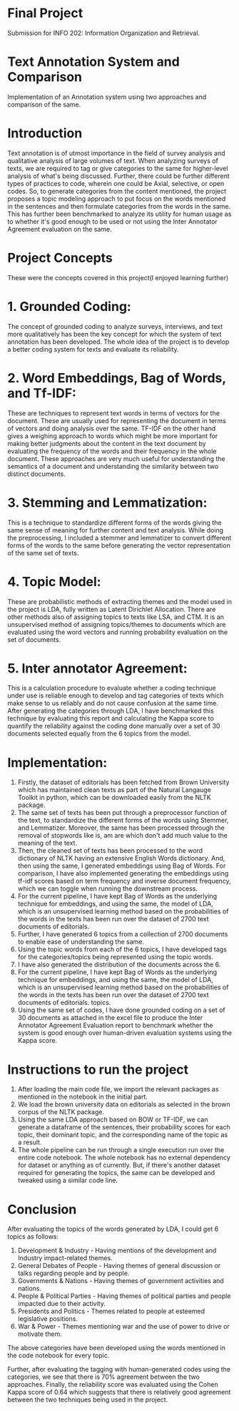 # Final Project 
Submission for INFO 202: Information Organization and Retrieval.

 # Text Annotation System and Comparison
Implementation of an Annotation system using two approaches and comparison of the same. 

# Introduction
Text annotation is of utmost importance in the field of survey analysis and qualitative analysis of large volumes of text. 
When analyzing surveys of texts, we are required to tag or give categories to the same for higher-level analysis of what's being discussed. 
Further, there could be further different types of practices to code, wherein one could be Axial, selective, or open codes.
So, to generate categories from the content mentioned, the project proposes a topic modeling approach to put focus on the words mentioned in the sentences and then formulate categories from the words in the same. This has further been benchmarked to analyze its utility for human usage as to whether it's good enough to be used or not using the Inter Annotator Agreement evaluation on the same.

# Project Concepts
These were the concepts covered in this project(I enjoyed learning further)

# 1. Grounded Coding:
The concept of grounded coding to analyze surveys, interviews, and text more qualitatively has been the key concept for which the system of text annotation has been developed. The whole idea of the project is to develop a better coding system for texts and evaluate its reliability.

# 2. Word Embeddings, Bag of Words, and Tf-IDF: 
These are techniques to represent text words in terms of vectors for the document. These are usually used for representing the document in terms of vectors and doing analysis over the same. TF-IDF on the other hand gives a weighing approach to words which might be more important for making better judgments about the content in the text document by evaluating the frequency of the words and their frequency in the whole document. These approaches are very much useful for understanding the semantics of a document and understanding the similarity between two distinct documents.

# 3. Stemming and Lemmatization: 
This is a technique to standardize different forms of the words giving the same sense of meaning for further content and text analysis. While doing the preprocessing, I included a stemmer and lemmatizer to convert different forms of the words to the same before generating the vector representation of the same set of texts.

# 4. Topic Model:  
These are probabilistic methods of extracting themes and the model used in the project is LDA, fully written as Latent Dirichlet Allocation. There are other methods also of assigning topics to texts like LSA, and CTM. It is an unsupervised method of assigning topics/themes to documents which are evaluated using the word vectors and running probability evaluation on the set of documents.

# 5. Inter annotator Agreement: 
This is a calculation procedure to evaluate whether a coding technique under use is reliable enough to develop and tag categories of texts which make sense to us reliably and do not cause confusion at the same time. After generating the categories through LDA, I have benchmarked this technique by evaluating this report and calculating the Kappa score to quantify the reliability against the coding done manually over a set of 30 documents selected equally from the 6 topics from the model.

# Implementation:

1. Firstly, the dataset of editorials has been fetched from Brown University which has maintained clean texts as part of the Natural Langauge Toolkit in python, which can be downloaded easily from the NLTK package.
2. The same set of texts has been put through a preprocessor function of the text, to standardize the different forms of the words using Stemmer, and Lemmatizer. Moreover, the same has been processed through the removal of stopwords like is, am are which don't add much value to the meaning of the text. 
3. Then, the cleaned set of texts has been processed to the word dictionary of NLTK having an extensive English Words dictionary. And, then using the same, I generated embeddings using Bag of Words. For comparison, I have also implemented generating the embeddings using tf-idf scores based on term frequency and inverse document frequency, which we can toggle when running the downstream process.
4. For the current pipeline, I have kept Bag of Words as the underlying technique for embeddings, and using the same, the model of LDA, which is an unsupervised learning method based on the probabilities of the words in the texts has been run over the dataset of 2700 text documents of editorials.
5. Further, I have generated 6 topics from a collection of 2700 documents to enable ease of understanding the same. 
6. Using the topic words from each of the 6 topics, I have developed tags for the categories/topics being represented using the topic words.
7. I have also generated the distribution of the documents across the 6. 
8. For the current pipeline, I have kept Bag of Words as the underlying technique for embeddings, and using the same, the model of LDA, which is an unsupervised learning method based on the probabilities of the words in the texts has been run over the dataset of 2700 text documents of editorials.  topics. 
9. Using the same set of codes, I have done grounded coding on a set of 30 documents as attached in the excel file to produce the Inter Annotator Agreement Evaluation report to benchmark whether the system is good enough over human-driven evaluation systems using the Kappa score.

# Instructions to run the project

1. After loading the main code file, we import the relevant packages as mentioned in the notebook in the initial part.  
2. We load the brown university data on editorials as selected in the brown corpus of the NLTK package. 
3. Using the same LDA approach based on BOW or TF-IDF, we can generate a dataframe of the sentences, their probability scores for each topic, their dominant topic, and the corresponding name of the topic as a result.
4. The whole pipeline can be run through a single execution run over the entire code notebook. The whole notebook has no external dependency for dataset or anything as of currently. But, if there's another dataset required for generating the topics, the same can be developed and tweaked using a similar code line.

# Conclusion

After evaluating the topics of the words generated by LDA, I could get 6 topics as follows:

1. Development & Industry -  Having mentions of the development and Industry impact-related themes.
2. General Debates of People - Having themes of general discussion or talks regarding people and by people.
3. Governments & Nations - Having themes of government activities and nations.
4. People & Political Parties - Having themes of political parties and people impacted due to their activity.
5. Presidents and Politics - Themes related to people at esteemed legislative positions.
6. War & Power - Themes mentioning war and the use of power to drive or motivate them.

The above categories have been developed using the words mentioned in the code notebook for every topic.

Further, after evaluating the tagging with human-generated codes using the categories, we see that there is 70% agreement between the two approaches.
Finally, the reliability score was evaluated using the Cohen Kappa score of 0.64 which suggests that there is relatively good agreement between the two techniques being used in the project.
